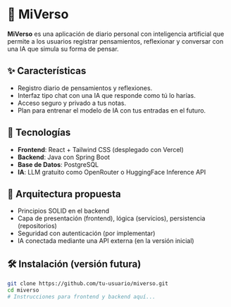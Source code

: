 
# 🌌 MiVerso

**MiVerso** es una aplicación de diario personal con inteligencia artificial que permite a los usuarios registrar pensamientos, reflexionar y conversar con una IA que simula su forma de pensar.

## ✨ Características

- Registro diario de pensamientos y reflexiones.
- Interfaz tipo chat con una IA que responde como tú lo harías.
- Acceso seguro y privado a tus notas.
- Plan para entrenar el modelo de IA con tus entradas en el futuro.

## 🚀 Tecnologías

- **Frontend**: React + Tailwind CSS (desplegado con Vercel)
- **Backend**: Java con Spring Boot
- **Base de Datos**: PostgreSQL
- **IA**: LLM gratuito como OpenRouter o HuggingFace Inference API

## 🧠 Arquitectura propuesta

- Principios SOLID en el backend
- Capa de presentación (frontend), lógica (servicios), persistencia (repositorios)
- Seguridad con autenticación (por implementar)
- IA conectada mediante una API externa (en la versión inicial)

## 🛠️ Instalación (versión futura)

```bash
git clone https://github.com/tu-usuario/miverso.git
cd miverso
# Instrucciones para frontend y backend aquí...
